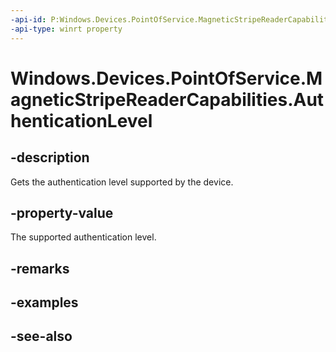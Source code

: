 ----api-id: P:Windows.Devices.PointOfService.MagneticStripeReaderCapabilities.AuthenticationLevel
-api-type: winrt property
---<!-- Property syntaxpublic Windows.Devices.PointOfService.MagneticStripeReaderAuthenticationLevel AuthenticationLevel { get; }--># Windows.Devices.PointOfService.MagneticStripeReaderCapabilities.AuthenticationLevel## -descriptionGets the authentication level supported by the device.## -property-valueThe supported authentication level.## -remarks## -examples## -see-also